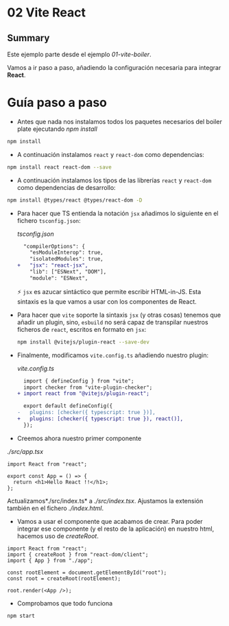 # 02 Vite React

## Summary

Este ejemplo parte desde el ejemplo _01-vite-boiler_.

Vamos a ir paso a paso, añadiendo la configuración necesaria para integrar **React**.

# Guía paso a paso

- Antes que nada nos instalamos todos los paquetes necesarios del boiler plate ejecutando _npm install_

```bash
npm install
```

- A continuación instalamos `react` y `react-dom` como dependencias:

```bash
npm install react react-dom --save
```

- A continuación instalamos los tipos de las librerías `react` y `react-dom` como dependencias de desarrollo:

```bash
npm install @types/react @types/react-dom -D
```

- Para hacer que TS entienda la notación `jsx` añadimos lo siguiente en el fichero `tsconfig.json`:

  _tsconfig.json_

  ```diff
    "compilerOptions": {
      "esModuleInterop": true,
      "isolatedModules": true,
  +   "jsx": "react-jsx",
      "lib": ["ESNext", "DOM"],
      "module": "ESNext",
  ```

  ⚡ `jsx` es azucar sintáctico que permite escribir HTML-in-JS. Esta sintaxis es la que vamos a usar con los componentes de React.

- Para hacer que `vite` soporte la sintaxis `jsx` (y otras cosas) tenemos que añadir un plugin, sino, `esbuild` no será capaz de transpilar nuestros ficheros de `react`, escritos en formato en `jsx`:

  ```bash
  npm install @vitejs/plugin-react --save-dev
  ```

- Finalmente, modificamos `vite.config.ts` añadiendo nuestro plugin:

  _vite.config.ts_

  ```diff
    import { defineConfig } from "vite";
    import checker from "vite-plugin-checker";
  + import react from "@vitejs/plugin-react";

    export default defineConfig({
  -   plugins: [checker({ typescript: true })],
  +   plugins: [checker({ typescript: true }), react()],
    });

  ```

- Creemos ahora nuestro primer componente

_./src/app.tsx_

```tsx
import React from "react";

export const App = () => {
  return <h1>Hello React !!</h1>;
};
```

Actualizamos*./src/index.ts* a _./src/index.tsx_. Ajustamos la extensión también en el fichero _./index.html_.

- Vamos a usar el componente que acabamos de crear. Para poder integrar ese componente (y el resto de la aplicación) en nuestro html, hacemos uso de _createRoot_.

```tsx
import React from "react";
import { createRoot } from "react-dom/client";
import { App } from "./app";

const rootElement = document.getElementById("root");
const root = createRoot(rootElement);

root.render(<App />);
```

- Comprobamos que todo funciona

```bash
npm start
```
